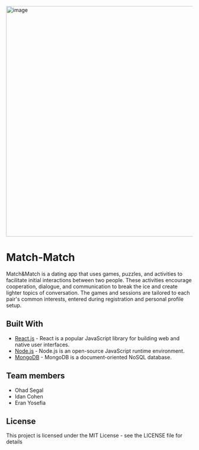 <img width="622" alt="image" src="https://user-images.githubusercontent.com/95130756/234932169-336aef7d-f120-40ea-bf90-812ba8920416.png">

# Match-Match
Match&Match is a dating app that uses games, puzzles, and activities to facilitate initial interactions between two people. 
These activities encourage cooperation, dialogue, and communication to break the ice and create lighter topics of conversation. 
The games and sessions are tailored to each pair's common interests, entered during registration and personal profile setup.

## Built With
* [React.js](https://react.dev/) - React is a popular JavaScript library for building web and native user interfaces.
* [Node.js](https://nodejs.org/en) - Node.js is an open-source JavaScript runtime environment.
* [MongoDB](https://www.mongodb.com/atlas/app-services) - MongoDB is a document-oriented NoSQL database.

## Team members
* Ohad Segal
* Idan Cohen
* Eran Yosefia

## License
This project is licensed under the MIT License - see the LICENSE file for details


